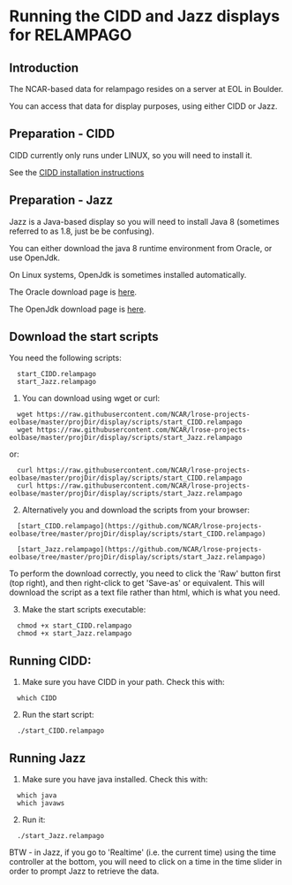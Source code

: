 # Running the CIDD and Jazz displays for RELAMPAGO

## Introduction

The NCAR-based data for relampago resides on a server at EOL in Boulder.

You can access that data for display purposes, using either CIDD or Jazz.

## Preparation - CIDD

CIDD currently only runs under LINUX, so you will need to install it.

See the [CIDD installation instructions](https://github.com/NCAR/lrose-core/blob/master/docs/build/CIDD_build.linux.md)

## Preparation - Jazz

Jazz is a Java-based display so you will need to install Java 8 (sometimes referred to as 1.8, just be be confusing).

You can either download the java 8 runtime environment from Oracle, or use OpenJdk.

On Linux systems, OpenJdk is sometimes installed automatically.

The Oracle download page is [here](https://www.oracle.com/technetwork/java/javase/downloads/jdk8-downloads-2133151.html).

The OpenJdk download page is [here](https://openjdk.java.net/install/).

## Download the start scripts

You need the following scripts:

```
  start_CIDD.relampago
  start_Jazz.relampago
```

1. You can download using wget or curl:

```
  wget https://raw.githubusercontent.com/NCAR/lrose-projects-eolbase/master/projDir/display/scripts/start_CIDD.relampago
  wget https://raw.githubusercontent.com/NCAR/lrose-projects-eolbase/master/projDir/display/scripts/start_Jazz.relampago
```

or:

```
  curl https://raw.githubusercontent.com/NCAR/lrose-projects-eolbase/master/projDir/display/scripts/start_CIDD.relampago
  curl https://raw.githubusercontent.com/NCAR/lrose-projects-eolbase/master/projDir/display/scripts/start_Jazz.relampago
```

2. Alternatively you and download the scripts from your browser:

```
  [start_CIDD.relampago](https://github.com/NCAR/lrose-projects-eolbase/tree/master/projDir/display/scripts/start_CIDD.relampago)
```

```
  [start_Jazz.relampago](https://github.com/NCAR/lrose-projects-eolbase/tree/master/projDir/display/scripts/start_Jazz.relampago)
```

To perform the download correctly, you need to click the 'Raw' button first (top right), and then right-click to get 'Save-as' or equivalent. This will download the script as a text file rather than html, which is what you need.

3. Make the start scripts executable:

```
  chmod +x start_CIDD.relampago
  chmod +x start_Jazz.relampago
```

## Running CIDD:

1. Make sure you have CIDD in your path. Check this with:

```
  which CIDD
```

2. Run the start script:

```
  ./start_CIDD.relampago
```

## Running Jazz

1. Make sure you have java installed. Check this with:

```
  which java
  which javaws
```

2. Run it:

```
  ./start_Jazz.relampago
```

BTW - in Jazz, if you go to 'Realtime' (i.e. the current time) using the time controller at the bottom, you will need to click on a time in the time slider in order to prompt Jazz to retrieve the data.


